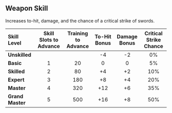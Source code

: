 ## Weapon Skill

Increases to-hit, damage, and the chance of a critical strike of swords.

| Skill Level | Skill Slots to Advance | Training to Advance | To-Hit Bonus | Damage Bonus | Critical Strike Chance |
| :---------- | :--------------------: | :-----------------: | :----------: | :----------: | :--------------------: |
| **Unskilled** | | | -4 | -2 | 0% |
| **Basic** | 1 | 20 | 0 | 0 | 5% |
| **Skilled** | 2 | 80 | +4 | +2 | 10% |
| **Expert** | 3 | 180 | +8 | +4 | 20% |
| **Master** | 4 | 320 | +12 | +6 | 35% |
| **Grand Master** | 5 | 500 | +16 | +8 | 50% |
